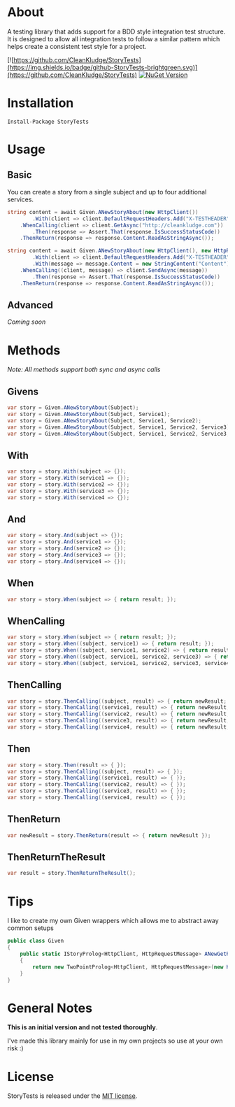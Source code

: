 # About

A testing library that adds support for a BDD style integration test structure. It is designed to allow all integration tests to follow a similar pattern which helps create a consistent test style for a project.

[![https://github.com/CleanKludge/StoryTests](https://img.shields.io/badge/github-StoryTests-brightgreen.svg)](https://github.com/CleanKludge/StoryTests)
[![NuGet Version](http://img.shields.io/nuget/v/StoryTests.svg?style=flat)](https://www.nuget.org/packages/StoryTests/)

# Installation
```
Install-Package StoryTests
```

# Usage

## Basic

You can create a story from a single subject and up to four additional services.

```csharp
string content = await Given.ANewStoryAbout(new HttpClient())
        .With(client => client.DefaultRequestHeaders.Add("X-TESTHEADER", "true"))
    .WhenCalling(client => client.GetAsync("http://cleankludge.com"))
        .Then(response => Assert.That(response.IsSuccessStatusCode))
    .ThenReturn(response => response.Content.ReadAsStringAsync());
```

```csharp
string content = await Given.ANewStoryAbout(new HttpClient(), new HttpRequestMessage(HttpMethod.Get, "http://cleankludge.com"))
        .With(client => client.DefaultRequestHeaders.Add("X-TESTHEADER", "true"))
        .With(message => message.Content = new StringContent("Content"))
    .WhenCalling((client, message) => client.SendAsync(message))
        .Then(response => Assert.That(response.IsSuccessStatusCode))
    .ThenReturn(response => response.Content.ReadAsStringAsync());
```

## Advanced

*Coming soon*

# Methods

*Note: All methods support both sync and async calls*

## Givens
```csharp
var story = Given.ANewStoryAbout(Subject);
var story = Given.ANewStoryAbout(Subject, Service1);
var story = Given.ANewStoryAbout(Subject, Service1, Service2);
var story = Given.ANewStoryAbout(Subject, Service1, Service2, Service3);
var story = Given.ANewStoryAbout(Subject, Service1, Service2, Service3, Service4);
```
## With
```csharp
var story = story.With(subject => {});
var story = story.With(service1 => {});
var story = story.With(service2 => {});
var story = story.With(service3 => {});
var story = story.With(service4 => {});
```

## And
```csharp
var story = story.And(subject => {});
var story = story.And(service1 => {});
var story = story.And(service2 => {});
var story = story.And(service3 => {});
var story = story.And(service4 => {});
```

## When
```csharp
var story = story.When(subject => { return result; });
```

## WhenCalling
```csharp
var story = story.When(subject => { return result; });
var story = story.When((subject, service1) => { return result; });
var story = story.When((subject, service1, service2) => { return result; });
var story = story.When((subject, service1, service2, service3) => { return result; });
var story = story.When((subject, service1, service2, service3, service4) => { return result; });
```

## ThenCalling
```csharp
var story = story.ThenCalling((subject, result) => { return newResult; });
var story = story.ThenCalling((service1, result) => { return newResult; });
var story = story.ThenCalling((service2, result) => { return newResult; });
var story = story.ThenCalling((service3, result) => { return newResult; });
var story = story.ThenCalling((service4, result) => { return newResult; });
```

## Then
```csharp
var story = story.Then(result => { });
var story = story.ThenCalling((subject, result) => { });
var story = story.ThenCalling((service1, result) => { });
var story = story.ThenCalling((service2, result) => { });
var story = story.ThenCalling((service3, result) => { });
var story = story.ThenCalling((service4, result) => { });
```

## ThenReturn
```csharp
var newResult = story.ThenReturn(result => { return newResult });
```

## ThenReturnTheResult
```csharp
var result = story.ThenReturnTheResult();
```

# Tips

I like to create my own Given wrappers which allows me to abstract away common setups

```csharp
public class Given
{
    public static IStoryProlog<HttpClient, HttpRequestMessage> ANewGetRequestTo(string uri)
    {
        return new TwoPointProlog<HttpClient, HttpRequestMessage>(new HttpClient(), new HttpRequestMessage(HttpMethod.Get, uri));
    }
}
```

# General Notes

**This is an initial version and not tested thoroughly**.

I've made this library mainly for use in my own projects so use at your own risk :)

# License

StoryTests is released under the [MIT license](https://github.com/Korthax/StoryTests/blob/master/LICENSE.md).